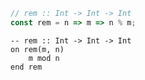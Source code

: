 ```javascript
// rem :: Int -> Int -> Int
const rem = n => m => n % m;
```


```applescript
-- rem :: Int -> Int -> Int
on rem(m, n)
    m mod n
end rem
```